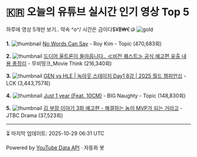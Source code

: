 # 🇰🇷 오늘의 유튜브 실시간 인기 영상 Top 5

하루에 영상 5개만 보기.. 약속 \^o^/ 
시간은 금이다$¥฿₩€🪙
![gold](https://media.tenor.com/your-gif-id.gif)


**1.** ![thumbnail](https://i.ytimg.com/vi/nwksfZMJXXs/default.jpg)
[No Words Can Say](https://youtube.com/watch?v=nwksfZMJXXs) - Roy Kim - Topic (470,683회)

**2.** ![thumbnail](https://i.ytimg.com/vi/V9RzKHp1Z2w/default.jpg)
[드디어 울트론이 돌아옵니다.. ≪비전 퀘스트≫ 공식 예고편 유출 내용 총정리](https://youtube.com/watch?v=V9RzKHp1Z2w) - 무비띵크_Movie Think (216,340회)

**3.** ![thumbnail](https://i.ytimg.com/vi/3PtJe7IPsAo/default.jpg)
[GEN vs HLE | 녹아웃 스테이지 Day1 8강 | 2025 월드 챔피언십](https://youtube.com/watch?v=3PtJe7IPsAo) - LCK (3,443,757회)

**4.** ![thumbnail](https://i.ytimg.com/vi/g0CVkU1w00M/default.jpg)
[Just 1 year (Feat. 10CM)](https://youtube.com/watch?v=g0CVkU1w00M) - BIG Naughty - Topic (148,830회)

**5.** ![thumbnail](https://i.ytimg.com/vi/pfnXiPRPCts/default.jpg)
[김 부장 이야기 3회 예고편 - 해결하는 놈이 MVP가 되는 거라고](https://youtube.com/watch?v=pfnXiPRPCts) - JTBC Drama (37,523회)


---
⏳ 마지막 업데이트: 2025-10-29 06:31 UTC

Powered by [YouTube Data API](https://developers.google.com/youtube/v3/docs/videos/list) · 자동화 봇